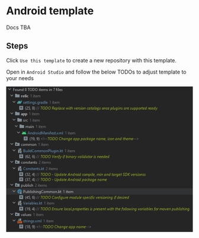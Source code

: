 # Android template

Docs TBA

## Steps

Click `Use this template` to create a new repository with this template.

Open in `Android Studio` and follow the below TODOs to adjust template to your needs


![docs/image/todo.png](docs/images/todo.png)
